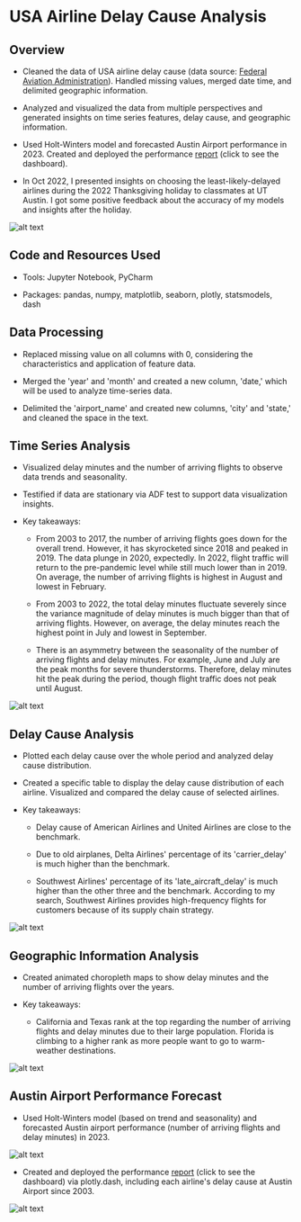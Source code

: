# USA Airline Delay Cause Analysis

## Overview
- Cleaned the data of USA airline delay cause (data source: [Federal Aviation Administration](https://www.faa.gov/data_research)). Handled missing values, merged date time, and delimited geographic information.

- Analyzed and visualized the data from multiple perspectives and generated insights on time series features, delay cause, and geographic information.
- Used Holt-Winters model and forecasted Austin Airport performance in 2023. Created and deployed the performance [report](https://austin-ariport-delay-cause-dashboard.onrender.com) (click to see the dashboard).

- In Oct 2022, I presented insights on choosing the least-likely-delayed airlines during the 2022 Thanksgiving holiday to classmates at UT Austin. I got some positive feedback about the accuracy of my models and insights after the holiday.

![alt text](https://github.com/Doravado/usa_airline_delay_cause/blob/main/image/head.png)

## Code and Resources Used
- Tools: Jupyter Notebook, PyCharm<br>

- Packages: pandas, numpy, matplotlib, seaborn, plotly, statsmodels, dash

## Data Processing
- Replaced missing value on all columns with 0, considering the characteristics and application of feature data.

- Merged the 'year' and 'month' and created a new column, 'date,' which will be used to analyze time-series data.

- Delimited the 'airport_name' and created new columns, 'city' and 'state,' and cleaned the space in the text.

## Time Series Analysis
- Visualized delay minutes and the number of arriving flights to observe data trends and seasonality.

- Testified if data are stationary via ADF test to support data visualization insights.

- Key takeaways:
  - From 2003 to 2017, the number of arriving flights goes down for the overall trend. However, it has skyrocketed since 2018 and peaked in 2019. The data plunge in 2020, expectedly. In 2022, flight traffic will return to the pre-pandemic level while still much lower than in 2019. On average, the number of arriving flights is highest in August and lowest in February.

  - From 2003 to 2022, the total delay minutes fluctuate severely since the variance magnitude of delay minutes is much bigger than that of arriving flights. However, on average, the delay minutes reach the highest point in July and lowest in September.

  - There is an asymmetry between the seasonality of the number of arriving flights and delay minutes. For example, June and July are the peak months for severe thunderstorms. Therefore, delay minutes hit the peak during the period, though flight traffic does not peak until August.

![alt text](https://github.com/Doravado/usa_airline_delay_cause/blob/main/image/delay%20minutes%20over%20years.png)

## Delay Cause Analysis
- Plotted each delay cause over the whole period and analyzed delay cause distribution.

- Created a specific table to display the delay cause distribution of each airline. Visualized and compared the delay cause of selected airlines.

- Key takeaways:
  - Delay cause of American Airlines and United Airlines are close to the benchmark.

  - Due to old airplanes, Delta Airlines' percentage of its 'carrier_delay' is much higher than the benchmark.  

  - Southwest Airlines' percentage of its 'late_aircraft_delay' is much higher than the other three and the benchmark. According to my search, Southwest Airlines provides high-frequency flights for customers because of its supply chain strategy.

![alt text](https://github.com/Doravado/usa_airline_delay_cause/blob/main/image/delay%20cause%20over%20years.png)

## Geographic Information Analysis
- Created animated choropleth maps to show delay minutes and the number of arriving flights over the years.

- Key takeaways:
  - California and Texas rank at the top regarding the number of arriving flights and delay minutes due to their large population. Florida is climbing to a higher rank as more people want to go to warm-weather destinations.

![alt text](https://github.com/Doravado/usa_airline_delay_cause/blob/main/image/animated_map.gif)

## Austin Airport Performance Forecast
- Used Holt-Winters model (based on trend and seasonality) and forecasted Austin airport performance (number of arriving flights and delay minutes) in 2023.

![alt text](https://github.com/Doravado/usa_airline_delay_cause/blob/main/image/delay%20minutes%20forecast.png)

- Created and deployed the performance [report](https://austin-ariport-delay-cause-dashboard.onrender.com) (click to see the dashboard) via plotly.dash, including each airline's delay cause at Austin Airport since 2003.

![alt text](https://github.com/Doravado/usa_airline_delay_cause/blob/main/image/dashboard.png)
